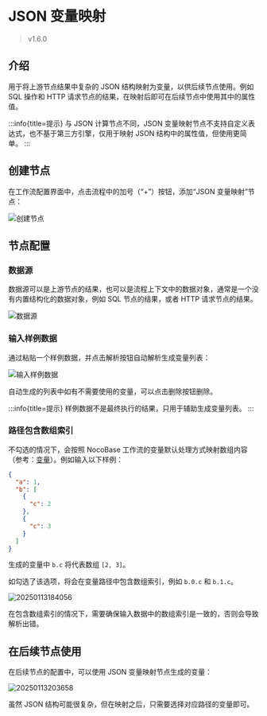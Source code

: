 # JSON 变量映射

> v1.6.0

## 介绍

用于将上游节点结果中复杂的 JSON 结构映射为变量，以供后续节点使用。例如 SQL 操作和 HTTP 请求节点的结果，在映射后即可在后续节点中使用其中的属性值。

:::info{title=提示}
与 JSON 计算节点不同，JSON 变量映射节点不支持自定义表达式，也不基于第三方引擎，仅用于映射 JSON 结构中的属性值，但使用更简单。
:::

## 创建节点

在工作流配置界面中，点击流程中的加号（“+”）按钮，添加“JSON 变量映射”节点：

![创建节点](https://static-docs.nocobase.com/20250113173635.png)

## 节点配置

### 数据源

数据源可以是上游节点的结果，也可以是流程上下文中的数据对象，通常是一个没有内置结构化的数据对象，例如 SQL 节点的结果，或者 HTTP 请求节点的结果。

![数据源](https://static-docs.nocobase.com/20250113173720.png)

### 输入样例数据

通过粘贴一个样例数据，并点击解析按钮自动解析生成变量列表：

![输入样例数据](https://static-docs.nocobase.com/20250113182327.png)

自动生成的列表中如有不需要使用的变量，可以点击删除按钮删除。

:::info{title=提示}
样例数据不是最终执行的结果，只用于辅助生成变量列表。
:::

### 路径包含数组索引

不勾选的情况下，会按照 NocoBase 工作流的变量默认处理方式映射数组内容（参考：[变量](/handbook/workflow/advanced/variables#数据结构)）。例如输入以下样例：

```json
{
  "a": 1,
  "b": [
    {
      "c": 2
    },
    {
      "c": 3
    }
  ]
}
```

生成的变量中 `b.c` 将代表数组 `[2, 3]`。

如勾选了该选项，将会在变量路径中包含数组索引，例如 `b.0.c` 和 `b.1.c`。

![20250113184056](https://static-docs.nocobase.com/20250113184056.png)

在包含数组索引的情况下，需要确保输入数据中的数组索引是一致的，否则会导致解析出错。

## 在后续节点使用

在后续节点的配置中，可以使用 JSON 变量映射节点生成的变量：

![20250113203658](https://static-docs.nocobase.com/20250113203658.png)

虽然 JSON 结构可能很复杂，但在映射之后，只需要选择对应路径的变量即可。
